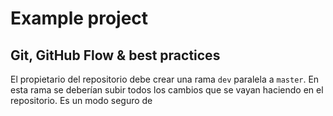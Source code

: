 # Example project

## Git, GitHub Flow & best practices

El propietario del repositorio debe crear una rama `dev` paralela a `master`. En esta rama se deberían subir todos los cambios que se vayan haciendo en el repositorio. Es un modo seguro de 